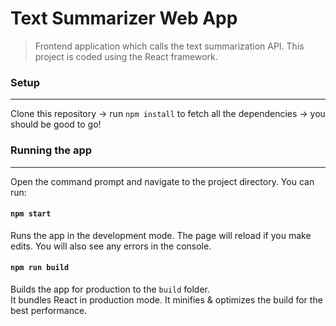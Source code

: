 
# Text Summarizer Web App
> Frontend application which calls the text summarization API. This project is coded using the React framework.

### Setup
___
Clone this repository -> run `npm install` to fetch all the dependencies -> you should be good to go!

### Running the app
___

Open the command prompt and navigate to the project directory. You can run:

#### `npm start`

Runs the app in the development mode. The page will reload if you make edits. You will also see any errors in the console.

#### `npm run build`

Builds the app for production to the `build` folder.<br>
It bundles React in production mode. It minifies & optimizes the build for the best performance.<br>
